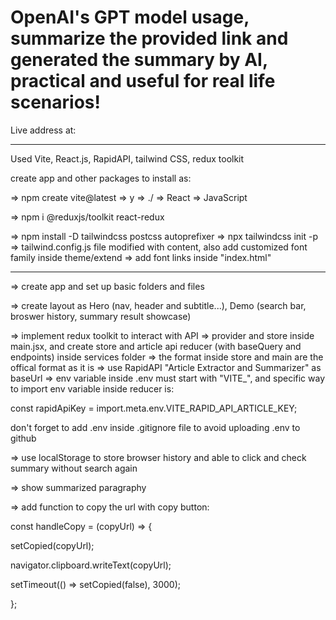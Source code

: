# OpenAI's GPT model usage, summarize the provided link and generated the summary by AI, practical and useful for real life scenarios!

Live address at:

---

Used Vite, React.js, RapidAPI, tailwind CSS, redux toolkit

create app and other packages to install as:

=> npm create vite@latest => y => ./ => React => JavaScript

=> npm i @reduxjs/toolkit react-redux

=> npm install -D tailwindcss postcss autoprefixer => npx tailwindcss init -p => tailwind.config.js file modified with content, also add customized font family inside theme/extend => add font links inside "index.html"

---

=> create app and set up basic folders and files

=> create layout as Hero (nav, header and subtitle...), Demo (search bar, broswer history, summary result showcase)

=> implement redux toolkit to interact with API => provider and store inside main.jsx, and create store and article api reducer (with baseQuery and endpoints) inside services folder => the format inside store and main are the offical format as it is => use RapidAPI "Article Extractor and Summarizer" as baseUrl => env variable inside .env must start with "VITE\_", and specific way to import env variable inside reducer is:

const rapidApiKey = import.meta.env.VITE_RAPID_API_ARTICLE_KEY;

don't forget to add .env inside .gitignore file to avoid uploading .env to github

=> use localStorage to store browser history and able to click and check summary without search again

=> show summarized paragraphy

=> add function to copy the url with copy button:

const handleCopy = (copyUrl) => {

setCopied(copyUrl);

navigator.clipboard.writeText(copyUrl);

setTimeout(() => setCopied(false), 3000);

};

